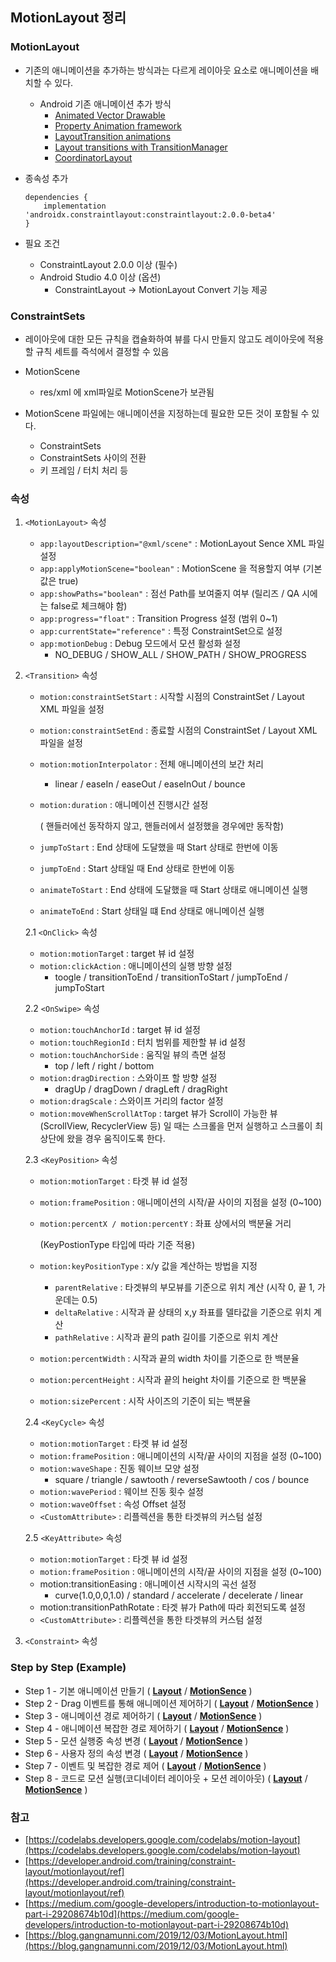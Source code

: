 ## MotionLayout 정리 

### MotionLayout

- 기존의 애니메이션을 추가하는 방식과는 다르게 레이아웃 요소로 애니메이션을 배치할 수 있다.
    - Android 기존 애니메이션 추가 방식
        - [Animated Vector Drawable](https://developer.android.com/guide/topics/graphics/drawable-animation)
        - [Property Animation framework](https://developer.android.com/guide/topics/graphics/prop-animation)
        - [LayoutTransition animations](https://developer.android.com/reference/android/animation/LayoutTransition)
        - [Layout transitions with TransitionManager](https://developer.android.com/training/transitions/)
        - [CoordinatorLayout](https://developer.android.com/reference/android/support/design/widget/CoordinatorLayout)
- 종속성 추가

    ~~~
    dependencies {
        implementation 'androidx.constraintlayout:constraintlayout:2.0.0-beta4'
    }
    ~~~

- 필요 조건
    - ConstraintLayout 2.0.0 이상 (필수)
    - Android Studio 4.0 이상 (옵션)
        - ConstraintLayout → MotionLayout Convert 기능 제공

### ConstraintSets

- 레이아웃에 대한 모든 규칙을 캡슐화하여 뷰를 다시 만들지 않고도 레이아웃에 적용할 규칙 세트를 즉석에서 결정할 수 있음
- MotionScene
    - res/xml 에 xml파일로 MotionScene가 보관됨

- MotionScene 파일에는 애니메이션을 지정하는데 필요한 모든 것이 포함될 수 있다.
    - ConstraintSets
    - ConstraintSets 사이의 전환
    - 키 프레임 / 터치 처리 등

### 속성

1. `<MotionLayout>` 속성
    - `app:layoutDescription="@xml/scene"` : MotionLayout Sence XML 파일 설정
    - `app:applyMotionScene="boolean"` : MotionScene 을 적용할지 여부 (기본값은 true)
    - `app:showPaths="boolean"` : 점선 Path를 보여줄지 여부 (릴리즈 / QA 시에는 false로 체크해야 함)
    - `app:progress="float"` : Transition Progress 설정 (범위 0~1)
    - `app:currentState="reference"` : 특정 ConstraintSet으로 설정
    - `app:motionDebug` : Debug 모드에서 모션 활성화 설정
        - NO_DEBUG / SHOW_ALL / SHOW_PATH / SHOW_PROGRESS

2. `<Transition>` 속성
    - `motion:constraintSetStart` : 시작할 시점의 ConstraintSet / Layout XML 파일을 설정
    - `motion:constraintSetEnd` : 종료할 시점의 ConstraintSet / Layout XML 파일을 설정
    - `motion:motionInterpolator` : 전체 애니메이션의 보간 처리
        - linear / easeIn / easeOut / easeInOut / bounce
    - `motion:duration` : 애니메이션 진행시간 설정

        (<OnSwipe> 핸들러에선 동작하지 않고, <OnClick> 핸들러에서 설정했을 경우에만 동작함)

    - `jumpToStart` : End 상태에 도달했을 때 Start 상태로 한번에 이동
    - `jumpToEnd` : Start 상태일 때 End 상태로 한번에 이동
    - `animateToStart` : End 상태에 도달했을 때 Start 상태로 애니메이션 실행
    - `animateToEnd` : Start 상태일 떄 End 상태로 애니메이션 실행

    2.1 `<OnClick>` 속성

    - `motion:motionTarge`t : target 뷰 id 설정
    - `motion:clickAction` : 애니메이션의 실행 방향 설정
        - toogle / transitionToEnd / transitionToStart / jumpToEnd / jumpToStart

    2.2 `<OnSwipe>` 속성

    - `motion:touchAnchorId` : target 뷰 id 설정
    - `motion:touchRegionId` : 터치 범위를 제한할 뷰 id 설정
    - `motion:touchAnchorSide` : 움직일 뷰의 측면 설정
        - top / left / right / bottom
    - `motion:dragDirection` : 스와이프 할 방향 설정
        - dragUp / dragDown / dragLeft / dragRight
    - `motion:dragScale` : 스와이프 거리의 factor 설정
    - `motion:moveWhenScrollAtTop` : target 뷰가 Scroll이 가능한 뷰(ScrollView, RecyclerView 등) 일 때는 스크롤을 먼저 실행하고 스크롤이 최상단에 왔을 경우 움직이도록 한다.

    2.3 `<KeyPosition>` 속성

    - `motion:motionTarget` : 타겟 뷰 id 설정
    - `motion:framePosition` : 애니메이션의 시작/끝 사이의 지점을 설정 (0~100)
    - `motion:percentX / motion:percentY` : 좌표 상에서의 백분율 거리

        (KeyPostionType 타입에 따라 기준 적용)

    - `motion:keyPositionType` : x/y 값을 계산하는 방법을 지정
        - `parentRelative` : 타겟뷰의 부모뷰를 기준으로 위치 계산 (시작 0, 끝 1, 가운데는 0.5)
        - `deltaRelative` : 시작과 끝 상태의 x,y 좌표를 델타값을 기준으로 위치 계산
        - `pathRelative` : 시작과 끝의 path 길이를 기준으로 위치 계산

    - `motion:percentWidth` : 시작과 끝의 width 차이를 기준으로 한 백분율
    - `motion:percentHeight` : 시작과 끝의 height 차이를 기준으로 한 백분율
    - `motion:sizePercent` : 시작 사이즈의 기준이 되는 백분율

    2.4 `<KeyCycle>` 속성

    - `motion:motionTarget` : 타겟 뷰 id 설정
    - `motion:framePosition` : 애니메이션의 시작/끝 사이의 지점을 설정 (0~100)
    - `motion:waveShape` : 진동 웨이브 모양 설정
        - square / triangle / sawtooth / reverseSawtooth / cos / bounce
    - `motion:wavePeriod` : 웨이브 진동 횟수 설정
    - `motion:waveOffset` : 속성 Offset 설정
    - `<CustomAttribute>` : 리플렉션을 통한 타겟뷰의 커스텀 설정

    2.5 `<KeyAttribute>` 속성

    - `motion:motionTarget` : 타겟 뷰 id 설정
    - `motion:framePosition` : 애니메이션의 시작/끝 사이의 지점을 설정 (0~100)
    - motion:transitionEasing : 애니메이션 시작시의 곡선 설정
        - curve(1.0,0,0,1.0) / standard / accelerate / decelerate / linear
    - motion:transitionPathRotate : 타겟 뷰가 Path에 따라 회전되도록 설정
    - `<CustomAttribute>` : 리플렉션을 통한 타겟뷰의 커스텀 설정

3. `<Constraint>` 속성

### Step by Step (Example)

- Step 1 - 기본 애니메이션 만들기 ( [**Layout**](https://github.com/eosr14/MotionLayoutExample/blob/master/app/src/main/res/layout/activity_step1.xml) / **[MotionSence](https://github.com/eosr14/MotionLayoutExample/blob/master/app/src/main/res/xml/activity_step1_scene.xml)** )
- Step 2 - Drag 이벤트를 통해 애니메이션 제어하기 ( **[Layout](https://github.com/eosr14/MotionLayoutExample/blob/master/app/src/main/res/layout/activity_step2.xml)** / **[MotionSence](https://github.com/eosr14/MotionLayoutExample/blob/master/app/src/main/res/xml/activity_step2_scene.xml)** )
- Step 3 - 애니메이션 경로 제어하기  ( **[Layout](https://github.com/eosr14/MotionLayoutExample/blob/master/app/src/main/res/layout/activity_step3.xml)** / **[MotionSence](https://github.com/eosr14/MotionLayoutExample/blob/master/app/src/main/res/xml/activity_step3_scene.xml)** )
- Step 4 - 애니메이션 복잡한 경로 제어하기  ( **[Layout](https://github.com/eosr14/MotionLayoutExample/blob/master/app/src/main/res/layout/activity_step4.xml)** / **[MotionSence](https://github.com/eosr14/MotionLayoutExample/blob/master/app/src/main/res/xml/activity_step4_scene.xml)** )
- Step 5 - 모션 실행중 속성 변경  ( **[Layout](https://github.com/eosr14/MotionLayoutExample/blob/master/app/src/main/res/layout/activity_step5.xml)** / **[MotionSence](https://github.com/eosr14/MotionLayoutExample/blob/master/app/src/main/res/xml/activity_step5_scene.xml)** )
- Step 6 - 사용자 정의 속성 변경  ( **[Layout](https://github.com/eosr14/MotionLayoutExample/blob/master/app/src/main/res/layout/activity_step6.xml)** / **[MotionSence](https://github.com/eosr14/MotionLayoutExample/blob/master/app/src/main/res/xml/activity_step6_scene.xml)** )
- Step 7 - 이벤트 및 복잡한 경로 제어 ( **[Layout](https://github.com/eosr14/MotionLayoutExample/blob/master/app/src/main/res/layout/activity_step7.xml)** / **[MotionSence](https://github.com/eosr14/MotionLayoutExample/blob/master/app/src/main/res/xml/activity_step7_scene.xml)** )
- Step 8 - 코드로 모션 실행(코디네이터 레이아웃 + 모션 레이아웃) ( **[Layout](https://github.com/eosr14/MotionLayoutExample/blob/master/app/src/main/res/layout/activity_step8.xml)** / **[MotionSence](https://github.com/eosr14/MotionLayoutExample/blob/master/app/src/main/res/xml/activity_step8_scene.xml)** )

### 참고

- [https://codelabs.developers.google.com/codelabs/motion-layout](https://codelabs.developers.google.com/codelabs/motion-layout)
- [https://developer.android.com/training/constraint-layout/motionlayout/ref](https://developer.android.com/training/constraint-layout/motionlayout/ref)
- [https://medium.com/google-developers/introduction-to-motionlayout-part-i-29208674b10d](https://medium.com/google-developers/introduction-to-motionlayout-part-i-29208674b10d)
- [https://blog.gangnamunni.com/2019/12/03/MotionLayout.html](https://blog.gangnamunni.com/2019/12/03/MotionLayout.html)
